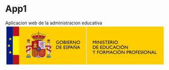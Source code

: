 # App1
Aplicacion web de la administracion educativa
<img src="2560px-Logotipo_del_Ministerio_de_Educación_y_Formación_Profesional.svg.png" alt="">
